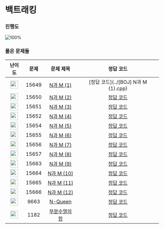 # 백트래킹


### 진행도
![100%](https://progress-bar.dev/20/?scale=100&title=progress&width=500&color=babaca&suffix=/100)


### 풀은 문제들
| 난이도 | 문제 | 문제 제목 | 정답 코드 |
| :--: | :--: | :--: | :--: |
| <img height="25px" width="25px" src="https://static.solved.ac/tier_small/8.svg"/> | 15649 | [N과 M (1)](https://www.acmicpc.net/problem/15649) | [정답 코드](../[BOJ] N과 M (1).cpp) |
| <img height="25px" width="25px" src="https://static.solved.ac/tier_small/8.svg"/> | 15650 | [N과 M (2)](https://www.acmicpc.net/problem/15650) | [정답 코드](../0x0C/solutions/15650.cpp) |
| <img height="25px" width="25px" src="https://static.solved.ac/tier_small/8.svg"/> | 15651 | [N과 M (3)](https://www.acmicpc.net/problem/15651) | [정답 코드](../0x0C/solutions/15651.cpp) |
| <img height="25px" width="25px" src="https://static.solved.ac/tier_small/8.svg"/> | 15652 | [N과 M (4)](https://www.acmicpc.net/problem/15652) | [정답 코드](../0x0C/solutions/15652.cpp) |
| <img height="25px" width="25px" src="https://static.solved.ac/tier_small/8.svg"/> | 15654 | [N과 M (5)](https://www.acmicpc.net/problem/15654) | [정답 코드](../0x0C/solutions/15654.cpp) |
| <img height="25px" width="25px" src="https://static.solved.ac/tier_small/8.svg"/> | 15655 | [N과 M (6)](https://www.acmicpc.net/problem/15655) | [정답 코드](../0x0C/solutions/15655.cpp) |
| <img height="25px" width="25px" src="https://static.solved.ac/tier_small/8.svg"/> | 15656 | [N과 M (7)](https://www.acmicpc.net/problem/15656) | [정답 코드](../0x0C/solutions/15656.cpp) |
| <img height="25px" width="25px" src="https://static.solved.ac/tier_small/8.svg"/> | 15657 | [N과 M (8)](https://www.acmicpc.net/problem/15657) | [정답 코드](../0x0C/solutions/15657.cpp) |
| <img height="25px" width="25px" src="https://static.solved.ac/tier_small/8.svg"/> | 15663 | [N과 M (9)](https://www.acmicpc.net/problem/15663) | [정답 코드](../0x0C/solutions/15663.cpp) |
| <img height="25px" width="25px" src="https://static.solved.ac/tier_small/8.svg"/> | 15664 | [N과 M (10)](https://www.acmicpc.net/problem/15664) | [정답 코드](../0x0C/solutions/15664.cpp) |
| <img height="25px" width="25px" src="https://static.solved.ac/tier_small/8.svg"/> | 15665 | [N과 M (11)](https://www.acmicpc.net/problem/15665) | [정답 코드](../0x0C/solutions/15665.cpp) |
| <img height="25px" width="25px" src="https://static.solved.ac/tier_small/8.svg"/> | 15666 | [N과 M (12)](https://www.acmicpc.net/problem/15666) | [정답 코드](../0x0C/solutions/15666.cpp) |
| <img height="25px" width="25px" src="https://static.solved.ac/tier_small/8.svg"/> | 9663 | [N-Queen](https://www.acmicpc.net/problem/9663) | [정답 코드](../0x0C/solutions/9663.cpp) |
| <img height="25px" width="25px" src="https://static.solved.ac/tier_small/8.svg"/> | 1182 | [부분수열의 합](https://www.acmicpc.net/problem/1182) | [정답 코드](../0x0C/solutions/1182.cpp) |

